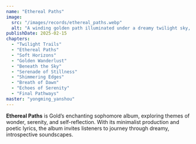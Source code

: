 ```yaml
---
name: "Ethereal Paths"
image:
  src: "/images/records/ethereal_paths.webp"
  alt: "A winding golden path illuminated under a dreamy twilight sky, surrounded by minimalist landscapes with soft hues of blue and gold, evoking wonder and introspection."
publishDate: 2025-02-15
chapters:
  - "Twilight Trails"
  - "Ethereal Paths"
  - "Soft Horizons"
  - "Golden Wanderlust"
  - "Beneath the Sky"
  - "Serenade of Stillness"
  - "Shimmering Edges"
  - "Breath of Dawn"
  - "Echoes of Serenity"
  - "Final Pathways"
master: "yongming_yanshou"
---
```


**Ethereal Paths** is Gold’s enchanting sophomore album, exploring themes of wonder, serenity, and self-reflection. With its minimalist production and poetic lyrics, the album invites listeners to journey through dreamy, introspective soundscapes.
